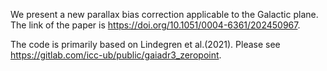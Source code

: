 We present a new parallax bias correction applicable to the Galactic plane.
The link of the paper is https://doi.org/10.1051/0004-6361/202450967.

The code is primarily based on Lindegren et al.(2021). 
Please see https://gitlab.com/icc-ub/public/gaiadr3_zeropoint.

